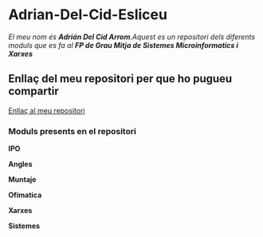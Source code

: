 # Adrian-Del-Cid-Esliceu

*El meu nom és **Adrián Del Cid Arrom**.Aquest es un repositori dels diferents moduls que es fa al **FP de Grau Mitja de Sistemes Microinformatics i Xarxes***

## Enllaç del meu repositori per que ho pugueu compartir
[Enllaç al meu repositori](https://github.com/AdrIlUkE/Adrian-Del-Cid-Esliceu)

### Moduls presents en el repositori

**IPO**

**Angles**

**Muntaje**

**Ofimatica**

**Xarxes**

**Sistemes**
